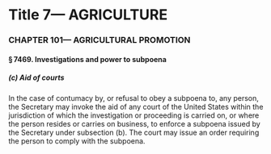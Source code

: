 
# Title 7— AGRICULTURE
### CHAPTER 101— AGRICULTURAL PROMOTION
#### § 7469. Investigations and power to subpoena
##### (c) Aid of courts

In the case of contumacy by, or refusal to obey a subpoena to, any person, the Secretary may invoke the aid of any court of the United States within the jurisdiction of which the investigation or proceeding is carried on, or where the person resides or carries on business, to enforce a subpoena issued by the Secretary under subsection (b). The court may issue an order requiring the person to comply with the subpoena.
